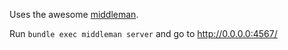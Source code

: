 Uses the awesome [middleman](http://middlemanapp.com/getting-started/).

Run ``bundle exec middleman server`` and go to http://0.0.0.0:4567/

